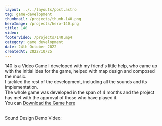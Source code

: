 ```yaml
---
layout: ../../layouts/post.astro
tag: game-development
thumbnail: /projects/thumb-140.png
heroImage: /projects/hero-140.png
title: 140
video: 
footerVideo: /projects/140.mp4
category: game development
date: 24th October 2022
createdAt: 2022/10/25
---
```

<div>
140 is a Video Game I developed with my friend's little help, who came up with the initial idea for the game, helped with map design and composed the music.
</div>
<div>
I tackled the rest of the development, including all the sounds and its implementation.
</div>
<div>
The whole game was developed in the span of 4 months and the project has met with the approval of those who have played it.
</div>
<div>
You can <a href="https://kyroshie.itch.io/140">Download the Game here</a>
</div>
<br>

Sound Design Demo Video: